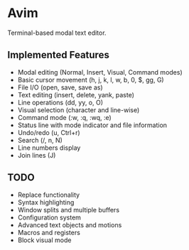 # Avim

Terminal-based modal text editor.

## Implemented Features

- Modal editing (Normal, Insert, Visual, Command modes)
- Basic cursor movement (h, j, k, l, w, b, 0, $, gg, G)
- File I/O (open, save, save as)
- Text editing (insert, delete, yank, paste)
- Line operations (dd, yy, o, O)
- Visual selection (character and line-wise)
- Command mode (:w, :q, :wq, :e)
- Status line with mode indicator and file information
- Undo/redo (u, Ctrl+r)
- Search (/, n, N)
- Line numbers display
- Join lines (J)

## TODO
- Replace functionality
- Syntax highlighting
- Window splits and multiple buffers
- Configuration system
- Advanced text objects and motions
- Macros and registers
- Block visual mode
